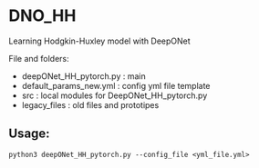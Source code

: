 # DNO_HH

Learning Hodgkin-Huxley model with DeepONet

File and folders: 
* deepONet_HH_pytorch.py : main
* default_params_new.yml : config yml file template
* src : local modules for DeepONet_HH_pytorch.py
* legacy_files : old files and prototipes
## Usage:

`python3 deepONet_HH_pytorch.py --config_file <yml_file.yml>`
